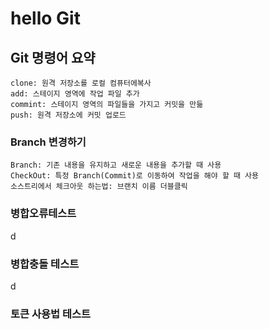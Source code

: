 # hello Git

## Git 명령어 요약

    clone: 원격 저장소를 로컬 컴퓨터에복사
    add: 스테이지 영역에 작업 파일 추가
    commint: 스테이지 영역의 파일들을 가지고 커밋을 만듦
    push: 원격 저장소에 커밋 업로드

### Branch 변경하기
    Branch: 기존 내용을 유지하고 새로운 내용을 추가할 때 사용
    CheckOut: 특정 Branch(Commit)로 이동하여 작업을 해야 할 때 사용
    소스트리에서 체크아웃 하는법: 브랜치 이름 더블클릭

### 병합오류테스트
d
### 병합충돌 테스트
d

### 토큰 사용법 테스트